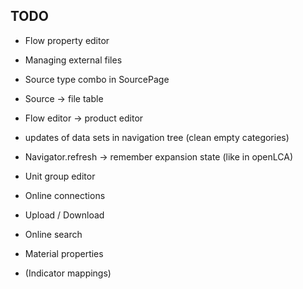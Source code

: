 ## TODO
* Flow property editor
* Managing external files
* Source type combo in SourcePage
* Source -> file table

* Flow editor -> product editor
* updates of data sets in navigation tree (clean empty categories)
* Navigator.refresh -> remember expansion state (like in openLCA)
* Unit group editor
* Online connections
* Upload / Download
* Online search
* Material properties
* (Indicator mappings)